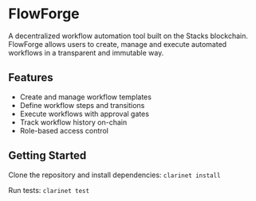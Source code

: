 # FlowForge
A decentralized workflow automation tool built on the Stacks blockchain. FlowForge allows users to create, manage and execute automated workflows in a transparent and immutable way.

## Features
- Create and manage workflow templates
- Define workflow steps and transitions
- Execute workflows with approval gates
- Track workflow history on-chain
- Role-based access control

## Getting Started
Clone the repository and install dependencies:
```clarinet install```

Run tests:
```clarinet test```